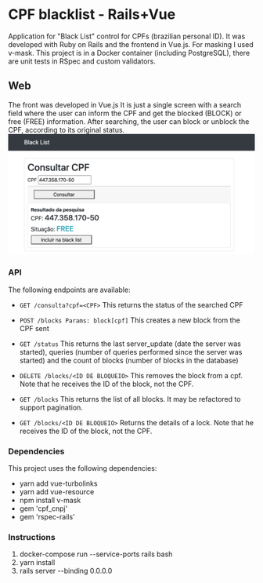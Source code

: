# CPF blacklist - Rails+Vue

Application for "Black List" control for CPFs (brazilian personal ID).
It was developed with Ruby on Rails and the frontend in Vue.js. For masking I used v-mask.
This project is in a Docker container (including PostgreSQL), there are unit tests in RSpec and custom validators.

## Web
The front was developed in Vue.js
It is just a single screen with a search field where the user can inform the CPF and get the blocked (BLOCK) or free (FREE) information.
After searching, the user can block or unblock the CPF, according to its original status.
![Alt text](app/assets/images/screen.png "Screen")


### API
The following endpoints are available:

- `GET /consulta?cpf=<CPF>`
This returns the status of the searched CPF

- `POST /blocks Params: block[cpf]`
This creates a new block from the CPF sent

- `GET /status`
This returns the last server_update (date the server was started), queries (number of queries performed since the server was started) and the count of blocks (number of blocks in the database)

- `DELETE /blocks/<ID DE BLOQUEIO>`
This removes the block from a cpf. Note that he receives the ID of the block, not the CPF.

- `GET /blocks`
This returns the list of all blocks. It may be refactored to support pagination.

- `GET /blocks/<ID DE BLOQUEIO>`
Returns the details of a lock. Note that he receives the ID of the block, not the CPF.

### Dependencies

This project uses the following dependencies:
- yarn add vue-turbolinks
- yarn add vue-resource
- npm install v-mask
- gem 'cpf_cnpj'
- gem 'rspec-rails'

### Instructions

1. docker-compose run --service-ports rails bash
2. yarn install
3. rails server --binding 0.0.0.0